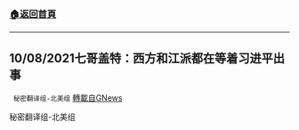 ###  [:house:返回首頁](https://github.com/ourhimalayas/txt)
---


## 10/08/2021七哥盖特：西方和江派都在等着习进平出事
` 秘密翻译组-北美组` [轉載自GNews](https://gnews.org/zh-hans/1582537/)

秘密翻译组-北美组
